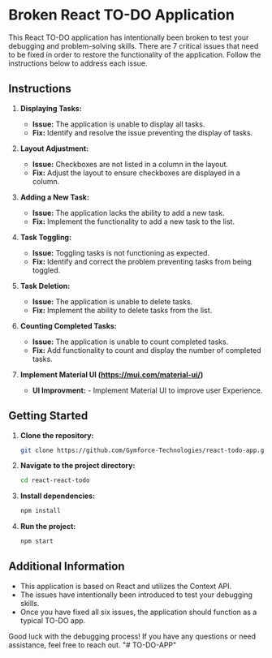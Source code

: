 # Broken React TO-DO Application

This React TO-DO application has intentionally been broken to test your debugging and problem-solving skills. There are 7 critical issues that need to be fixed in order to restore the functionality of the application. Follow the instructions below to address each issue.

## Instructions

1. **Displaying Tasks:**
   - **Issue:** The application is unable to display all tasks.
   - **Fix:** Identify and resolve the issue preventing the display of tasks.

2. **Layout Adjustment:**
   - **Issue:** Checkboxes are not listed in a column in the layout.
   - **Fix:** Adjust the layout to ensure checkboxes are displayed in a column.

3. **Adding a New Task:**
   - **Issue:** The application lacks the ability to add a new task.
   - **Fix:** Implement the functionality to add a new task to the list.

4. **Task Toggling:**
   - **Issue:** Toggling tasks is not functioning as expected.
   - **Fix:** Identify and correct the problem preventing tasks from being toggled.

5. **Task Deletion:**
   - **Issue:** The application is unable to delete tasks.
   - **Fix:** Implement the ability to delete tasks from the list.

6. **Counting Completed Tasks:**
   - **Issue:** The application is unable to count completed tasks.
   - **Fix:** Add functionality to count and display the number of completed tasks.
  
7. **Implement Material UI (https://mui.com/material-ui/)**
   - **UI Improvment:** - Implement Material UI to improve user Experience.   

## Getting Started

1. **Clone the repository:**
   ```bash
   git clone https://github.com/Gymforce-Technologies/react-todo-app.git

2. **Navigate to the project directory:**
    ```bash
    cd react-react-todo
    ```

3. **Install dependencies:**
    ```bash
    npm install
    ```

4. **Run the project:**
    ```bash
    npm start
    ```

## Additional Information

- This application is based on React and utilizes the Context API.
- The issues have intentionally been introduced to test your debugging skills.
- Once you have fixed all six issues, the application should function as a typical TO-DO app.

Good luck with the debugging process! If you have any questions or need assistance, feel free to reach out.
"# TO-DO-APP" 
